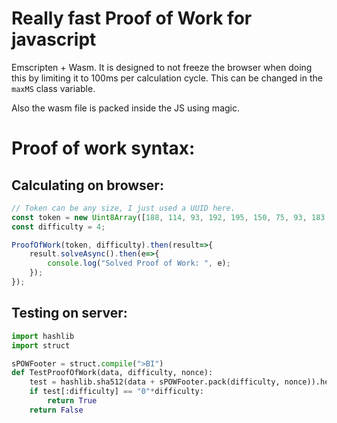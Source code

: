 # Really fast Proof of Work for javascript
Emscripten + Wasm. It is designed to not freeze the browser when doing this by limiting it to 100ms per calculation cycle.
This can be changed in the `maxMS` class variable.

Also the wasm file is packed inside the JS using magic.

# Proof of work syntax:
## Calculating on browser:
```js
// Token can be any size, I just used a UUID here.
const token = new Uint8Array([188, 114, 93, 192, 195, 150, 75, 93, 183, 49, 207, 134, 124, 48, 25, 171]);
const difficulty = 4;

ProofOfWork(token, difficulty).then(result=>{
    result.solveAsync().then(e=>{
        console.log("Solved Proof of Work: ", e);
    });
});
```

## Testing on server:
```python
import hashlib
import struct

sPOWFooter = struct.compile(">BI")
def TestProofOfWork(data, difficulty, nonce):
    test = hashlib.sha512(data + sPOWFooter.pack(difficulty, nonce)).hexdigest()
    if test[:difficulty] == "0"*difficulty:
        return True
    return False
```